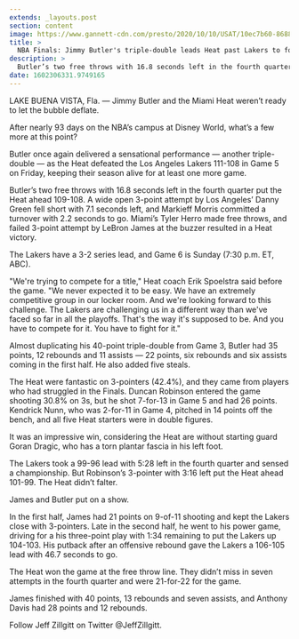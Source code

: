 ```yaml
--- 
extends: _layouts.post 
section: content 
image: https://www.gannett-cdn.com/presto/2020/10/10/USAT/10ec7b60-8688-4e66-8a62-0c4836e08b84-2020-10-09_Jimmy_Butler2.jpg?crop=2866,1612,x1739,y96&width=2866&height=1612&format=pjpg&auto=webp 
title: > 
  NBA Finals: Jimmy Butler's triple-double leads Heat past Lakers to force Game 6 
description: > 
  Butler’s two free throws with 16.8 seconds left in the fourth quarter put the Heat ahead 109-108.A wide open 3-point attempt by Los Angeles’ Danny Green fell short with 7.1 seconds left, and Markieff Morris committed a turnover with 2.2 seconds to go.The Lakers have a 3-2 series lead, and Game 6 is Sunday (7:30 p.m.Duncan Robinson entered the game shooting 30.8% on 3s, but he shot 7-for-13 in Game 5 and had 26 points.James finished with 40 points, 13 rebounds and seven assists, and Anthony Davis had 28 points and 12 rebounds. 
date: 1602306331.9749165 
--- 
```

LAKE BUENA VISTA, Fla. — Jimmy Butler and the Miami Heat weren’t ready to let the bubble deflate.

After nearly 93 days on the NBA’s campus at Disney World, what’s a few more at this point?

Butler once again delivered a sensational performance — another triple-double — as the Heat defeated the Los Angeles Lakers 111-108 in Game 5 on Friday, keeping their season alive for at least one more game.

Butler’s two free throws with 16.8 seconds left in the fourth quarter put the Heat ahead 109-108. A wide open 3-point attempt by Los Angeles’ Danny Green fell short with 7.1 seconds left, and Markieff Morris committed a turnover with 2.2 seconds to go. Miami’s Tyler Herro made free throws, and failed 3-point attempt by LeBron James at the buzzer resulted in a Heat victory.

The Lakers have a 3-2 series lead, and Game 6 is Sunday (7:30 p.m. ET, ABC).

"We're trying to compete for a title," Heat coach Erik Spoelstra said before the game. "We never expected it to be easy. We have an extremely competitive group in our locker room. And we're looking forward to this challenge. The Lakers are challenging us in a different way than we've faced so far in all the playoffs. That's the way it's supposed to be. And you have to compete for it. You have to fight for it."

Almost duplicating his 40-point triple-double from Game 3, Butler had 35 points, 12 rebounds and 11 assists — 22 points, six rebounds and six assists coming in the first half. He also added five steals.

The Heat were fantastic on 3-pointers (42.4%), and they came from players who had struggled in the Finals. Duncan Robinson entered the game shooting 30.8% on 3s, but he shot 7-for-13 in Game 5 and had 26 points. Kendrick Nunn, who was 2-for-11 in Game 4, pitched in 14 points off the bench, and all five Heat starters were in double figures.

It was an impressive win, considering the Heat are without starting guard Goran Dragic, who has a torn plantar fascia in his left foot.

The Lakers took a 99-96 lead with 5:28 left in the fourth quarter and sensed a championship. But Robinson’s 3-pointer with 3:16 left put the Heat ahead 101-99. The Heat didn’t falter.

James and Butler put on a show.

In the first half, James had 21 points on 9-of-11 shooting and kept the Lakers close with 3-pointers. Late in the second half, he went to his power game, driving for a his three-point play with 1:34 remaining to put the Lakers up 104-103. His putback after an offensive rebound gave the Lakers a 106-105 lead with 46.7 seconds to go.

The Heat won the game at the free throw line. They didn’t miss in seven attempts in the fourth quarter and were 21-for-22 for the game.

James finished with 40 points, 13 rebounds and seven assists, and Anthony Davis had 28 points and 12 rebounds.

Follow Jeff Zillgitt on Twitter @JeffZillgitt.